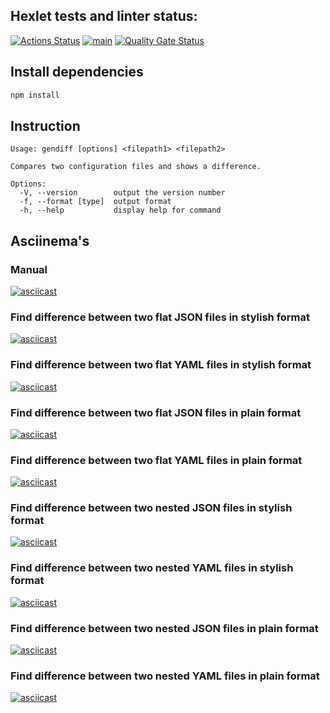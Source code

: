 ## Hexlet tests and linter status:

[![Actions Status](https://github.com/notivri/frontend-project-46/actions/workflows/hexlet-check.yml/badge.svg)](https://github.com/notivri/frontend-project-46/actions)
[![main](https://github.com/notivri/frontend-project-46/actions/workflows/main.yml/badge.svg)](https://github.com/notivri/frontend-project-46/actions/workflows/main.yml)
[![Quality Gate Status](https://sonarcloud.io/api/project_badges/measure?project=notivri_frontend-project-46&metric=alert_status)](https://sonarcloud.io/summary/new_code?id=notivri_frontend-project-46)

## Install dependencies

```sh
npm install
```

## Instruction

```
Usage: gendiff [options] <filepath1> <filepath2>

Compares two configuration files and shows a difference.

Options:
  -V, --version        output the version number
  -f, --format [type]  output format
  -h, --help           display help for command
```

## Asciinema's

### Manual

[![asciicast](https://asciinema.org/a/PsOAvev8TELoVc5dCATyGjzNI.svg)](https://asciinema.org/a/PsOAvev8TELoVc5dCATyGjzNI)

### Find difference between two flat JSON files in stylish format

[![asciicast](https://asciinema.org/a/k0zM38AtjpMImxYtEP5bvgyQb.svg)](https://asciinema.org/a/k0zM38AtjpMImxYtEP5bvgyQb)

### Find difference between two flat YAML files in stylish format

[![asciicast](https://asciinema.org/a/ZCkuepiwah2EMmhJHfQPLFRAr.svg)](https://asciinema.org/a/ZCkuepiwah2EMmhJHfQPLFRAr)

### Find difference between two flat JSON files in plain format

[![asciicast](https://asciinema.org/a/fJFDRfzN8rsjKY0Un1bg6Jt1X.svg)](https://asciinema.org/a/fJFDRfzN8rsjKY0Un1bg6Jt1X)

### Find difference between two flat YAML files in plain format

[![asciicast](https://asciinema.org/a/EU0mXmboTvviHVJIKVaA8JGyX.svg)](https://asciinema.org/a/EU0mXmboTvviHVJIKVaA8JGyX.svg)

### Find difference between two nested JSON files in stylish format

[![asciicast](https://asciinema.org/a/dunNnAWkWXixEpBDYFTGibRfD.svg)](https://asciinema.org/a/dunNnAWkWXixEpBDYFTGibRfD)

### Find difference between two nested YAML files in stylish format

[![asciicast](https://asciinema.org/a/cZmxEdBW60z7IHnWTAHkYLMWU.svg)](https://asciinema.org/a/cZmxEdBW60z7IHnWTAHkYLMWU)

### Find difference between two nested JSON files in plain format

[![asciicast](https://asciinema.org/a/2zLXeMu0xFCSmhch5dvL9YtVe.svg)](https://asciinema.org/a/2zLXeMu0xFCSmhch5dvL9YtVe)

### Find difference between two nested YAML files in plain format

[![asciicast](https://asciinema.org/a/L49ZYANTnIumqdOPz870DV8v4.svg)](https://asciinema.org/a/L49ZYANTnIumqdOPz870DV8v4)
